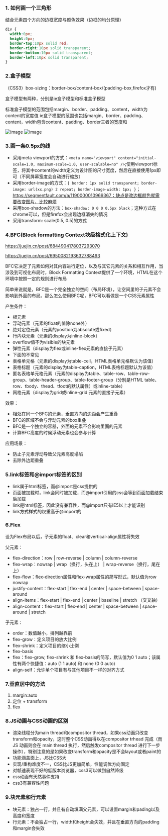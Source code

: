 ### 1. 如何画一个三角形
结合元素四个方向的边框宽度与颜色效果（边框的均分原理）

```css
div { 
  width:0px;
  height:0px;
  border-top:10px solid red; 
  border-right:10px solid transparent; 
  border-bottom:10px solid transparent; 
  border-left:10px solid transparent; 
}
```

### 2.盒子模型

（CSS3）box-sizing：border-box/content-box/(padding-box,firefox才有)

盒子模型有两种，分别是ie盒子模型和标准盒子模型

标准盒子模型的范围包括margin、border、padding、content，width为content的宽度值
ie盒子模型的范围也包括margin、border、padding、content，width包含content、padding、border三者的宽度和

![image](https://user-images.githubusercontent.com/53267289/153403558-858c7b9b-9ea1-4c3c-9259-5507341afa37.png)
![image](https://user-images.githubusercontent.com/53267289/153403635-bd1e3da6-045b-4b29-8c12-0a755efef093.png)

### 3.画一条0.5px的线

- 采用meta viewport的方式：`<meta name="viewport" content="initial-scale=1.0, maximum-scale=1.0, user-scalable=no" />`;使用viewport标签，将其中content的width定义为设计图的尺寸宽度，然后在直接使用1px即可（不同屏幕宽度会自动进行缩放）
- 采用border-image的方式：`{ border: 1px solid transparent; border-image: url(xx.png) 2 repeat; border-image-width: 1px; }`；https://segmentfault.com/a/1190000010969367；缺点是改边框颜色就需要改变图片，比较麻烦
- 采用box-shadow的方法：`box-shadow: 0 0 0 0.5px black`；这种方式在chrome可以，但是firefox会出现边框消失的情况
- 采用transform: scale(0.5, 0.5)的方式

### 4.BFC(Block formatting Context块级格式化上下文)

https://juejin.cn/post/6844904178037293070

https://juejin.cn/post/6950082193632788493

BFC它决定了元素如何对其内容进行定位，以及与其它元素的关系和相互作用，当涉及到可视化布局时，Block Formatting Context提供了一个环境，HTML在这个环境中按照一定的规则进行布局

简单来说就是，BFC是一个完全独立的空间（布局环境），让空间里的子元素不会影响到外面的布局。那么怎么使用BFC呢，BFC可以看做是一个CSS元素属性

产生条件：
- 根元素
- 浮动元素（元素的float的值除none外）
- 绝对定位元素（元素的position为absolute或fixed）
- 行内块元素（元素的display为inline-block）
- overflow值不为visible的块元素
- 弹性元素（display为flex或inline-flex元素的直接子元素）
- 下面的不常见
- 表格单元格（元素的display为table-cell，HTML表格单元格默认为该值）
- 表格标题（元素的display为table-caption，HTML表格标题默认为该值）
- 匿名表格单元格元素（元素的display为table、table-row、table-row-group、table-header-group、table-footer-group（分别是HTML table、row、tbody、thead、tfoot的默认属性）或inline-table）
- 网格元素（display为grid或inline-grid 元素的直接子元素）

效果：
- 相处在同一个BFC的元素，垂直方向的边距会产生重叠
- BFC的区域不会与浮动元素的box重叠
- BFC是一个独立的容器，外面的元素不会影响里面的元素
- 计算BFC高度的时候浮动元素也会参与计算

应用场景：
- 防止子元素浮动导致父元素高度塌陷
- 去除外边距重叠

### 5.link标签和@import标签的区别
- link属于html标签，而@import是css提供的
- 页面被加载时，link会同时被加载，而@import引用的css会等到页面加载结束后加载
- link是html标签，因此没有兼容性，而@import只有IE5以上才能识别
- link方式样式的权重高于@import的

### 6.Flex

设为Flex布局以后，子元素的float、clear和vertical-align属性将失效

父元素：
- flex-direction：row | row-reverse | column | column-reverse
- flex-wrap：nowrap | wrap（换行，头在上） | wrap-reverse（换行，尾在上）
- flex-flow：flex-direction属性和flex-wrap属性的简写形式，默认值为row nowrap
- justify-content：flex-start | flex-end | center | space-between | space-around
- align-items：flex-start | flex-end | center | baseline | stretch （交叉轴）
- align-content：flex-start | flex-end | center | space-between | space-around | stretch

子元素：
- order：数值越小，排列越靠前
- flex-grow：定义项目的放大比例
- flex-shrink：定义项目的缩小比例
- flex-basis
- flex：flex-grow, flex-shrink 和 flex-basis的简写，默认值为0 1 auto；该属性有两个快捷值：auto (1 1 auto) 和 none (0 0 auto)
- align-self：允许单个项目有与其他项目不一样的对齐方式

### 7.垂直居中的方法

1. margin:auto
2. 定位 + transform
3. flex

### 8.JS动画与CSS动画的区别

- 渲染线程分为main thread和compositor thread，如果css动画只改变transform和opacity，这时整个CSS动画得以在compositor trhead 完成（而 JS 动画则会在 main thread 执行，然后触发compositor thread 进行下一步操作），特别注意的是如果改变transform和opacity是不会layout或者paint的
- 功能涵盖面上，JS比CSS大
- 实现/重构难度不一，CSS比JS更加简单，性能调优方向固定
- 对帧速表现不好的低版本浏览器，css3可以做到自然降级
- css动画有天然事件支持
- css3有兼容性问题   

### 9.块元素和行元素

- 块元素：独占一行，并且有自动填满父元素，可以设置margin和pading以及高度和宽度
- 行元素：不会独占一行，width和height会失效，并且在垂直方向的padding和margin会失效


